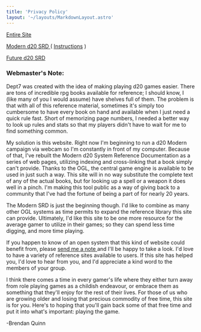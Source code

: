 ```yaml
---
title: 'Privacy Policy'
layout: '~/layouts/MarkdownLayout.astro'
---
```


[ Entire Site ](/bookmarks/d20resources)

[ Modern d20 SRD ](/bookmarks/modern.d20.srd) ( [ Instructions](/bookmarks/index) )

[ Future d20 SRD ](/bookmarks/future.d20.srd)

###  Webmaster's Note:

Dept7 was created with the idea of making playing d20 games easier.
There are tons of incredible rpg books available for reference; I should know,
I (like many of you I would assume) have shelves full of them. The problem is
that with all of this reference material, sometimes it's simply too cumbersome
to have every book on hand and available when I just need a quick rule fast.
Short of memorizing page numbers, I needed a better way to look up rules and
stats so that my players didn't have to wait for me to find something common.

My solution is this website. Right now I'm beginning to run a d20 Modern
campaign via webcam so I'm constantly in front of my computer. Because of
that, I've rebuilt the Modern d20 System Reference Documentation as a series
of web pages, utilizing indexing and cross-linking that a book simply can't
provide. Thanks to the OGL, the central game engine is available to be used in
just such a way. This site will in no way substitute the complete text of any
of the actual books, but for looking up a spell or a weapon it does well in a
pinch. I'm making this tool public as a way of giving back to a community that
I've had the fortune of being a part of for nearly 20 years.

The Modern SRD is just the beginning though. I'd like to combine as many other
OGL systems as time permits to expand the reference library this site can
provide. Ultimately, I'd like this site to be one more resource for the
average gamer to utilize in their games; so they can spend less time digging,
and more time playing.

If you happen to know of an open system that this kind of website could
benefit from, please [ send me a note ](/contact) and I'll be happy to take a
look. I'd love to have a variety of reference sites available to users. If
this site has helped you, I'd love to hear from you, and I'd appreciate a kind
word to the members of your group.

I think there comes a time in every gamer's life where they either turn away
from role playing games as a childish endeavour, or embrace them as something
that they'll enjoy for the rest of their lives. For those of us who are
growing older and losing that precious commodity of free time, this site is
for you. Here's to hoping that you'll gain back some of that free time and put
it into what's important: playing the game.

-Brendan Quinn 

